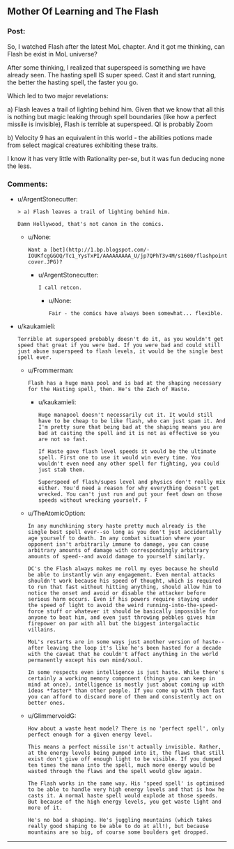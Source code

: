 ## Mother Of Learning and The Flash

### Post:

So, I watched Flash after the latest MoL chapter. And it got me thinking, can Flash be exist in MoL universe?

After some thinking, I realized that superspeed is something we have already seen. The hasting spell IS super speed. Cast it and start running, the better the hasting spell, the faster you go.

Which led to two major revelations:

a) Flash leaves a trail of lighting behind him. Given that we know that all this is nothing but magic leaking through spell boundaries (like how a perfect missile is invisible), Flash is terrible at superspeed. QI is probably Zoom

b) Velocity 9 has an equivalent in this world - the abilities potions made from select magical creatures exhibiting these traits.

I know it has very little with Rationality per-se, but it was fun deducing none the less.

### Comments:

- u/ArgentStonecutter:
  ```
  > a) Flash leaves a trail of lighting behind him.

  Damn Hollywood, that's not canon in the comics.
  ```

  - u/None:
    ```
    Want a [bet](http://1.bp.blogspot.com/-IOUKfcgGGOQ/Tc1_YysTxPI/AAAAAAAAA_U/jp7QPhT3v4M/s1600/flashpoint1-cover.JPG)?
    ```

    - u/ArgentStonecutter:
      ```
      I call retcon.
      ```

      - u/None:
        ```
        Fair - the comics have always been somewhat... flexible.
        ```

- u/kaukamieli:
  ```
  Terrible at superspeed probably doesn't do it, as you wouldn't get speed that great if you were bad. If you were bad and could still just abuse superspeed to flash levels, it would be the single best spell ever.
  ```

  - u/Frommerman:
    ```
    Flash has a huge mana pool and is bad at the shaping necessary for the Hasting spell, then. He's the Zach of Haste.
    ```

    - u/kaukamieli:
      ```
      Huge manapool doesn't necessarily cut it. It would still have to be cheap to be like flash, who can just spam it. And I'm pretty sure that being bad at the shaping means you are bad at casting the spell and it is not as effective so you are not so fast.

      If Haste gave flash level speeds it would be the ultimate spell. First one to use it would win every time. You wouldn't even need any other spell for fighting, you could just stab them.

      Superspeed of flash/supes level and physics don't really mix either. You'd need a reason for why everything doesn't get wrecked. You can't just run and put your feet down on those speeds without wrecking yourself. F
      ```

  - u/TheAtomicOption:
    ```
    In any munchkining story haste pretty much already is the single best spell ever--so long as you don't just accidentally age yourself to death. In any combat situation where your opponent isn't arbitrarily immune to damage, you can cause arbitrary amounts of damage with correspondingly arbitrary amounts of speed--and avoid damage to yourself similarly. 

    DC's the Flash always makes me roll my eyes because he should be able to instantly win any engagement. Even mental attacks shouldn't work because his speed of thought, which is required to run that fast without hitting anything, should allow him to notice the onset and avoid or disable the attacker before serious harm occurs. Even if his powers require staying under the speed of light to avoid the weird running-into-the-speed-force stuff or whatever it should be basically impossible for anyone to beat him, and even just throwing pebbles gives him firepower on par with all but the biggest intergalactic villains.

    MoL's restarts are in some ways just another version of haste--after leaving the loop it's like he's been hasted for a decade with the caveat that he couldn't affect anything in the world permanently except his own mind/soul. 

    In some respects even intelligence is just haste. While there's certainly a working memory component (things you can keep in mind at once), intelligence is mostly just about coming up with ideas *faster* than other people. If you come up with them fast you can afford to discard more of them and consistently act on better ones.
    ```

  - u/GlimmervoidG:
    ```
    How about a waste heat model? There is no 'perfect spell', only perfect enough for a given energy level. 

    This means a perfect missile isn't actually invisible. Rather, at the energy levels being pumped into it, the flaws that still exist don't give off enough light to be visible. If you dumped ten times the mana into the spell, much more energy would be wasted through the flaws and the spell would glow again.

    The Flash works in the same way. His 'speed spell' is optimised to be able to handle very high energy levels and that is how he casts it. A normal haste spell would explode at those speeds. But because of the high energy levels, you get waste light and more of it.

    He's no bad a shaping. He's juggling mountains (which takes really good shaping to be able to do at all!), but because mountains are so big, of course some boulders get dropped.
    ```

---

